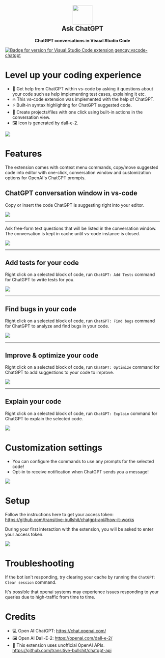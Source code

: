 <h2 align="center"><img src="https://raw.githubusercontent.com/gencay/vscode-chatgpt/main/images/iconWhite.png" height="64"><br>Ask ChatGPT</h2>
<p align="center"><strong>ChatGPT conversations in Visual Studio Code</strong></p>

[![Badge for version for Visual Studio Code extension gencay.vscode-chatgpt](https://vsmarketplacebadge.apphb.com/version/gencay.vscode-chatgpt.svg)](https://marketplace.visualstudio.com/items?itemName=gencay.vscode-chatgpt)

# Level up your coding experience

- 💯 Get help from ChatGPT within vs-code by asking it questions about your code such as help implementing test cases, explaining it etc.
- 🔥 This vs-code extension was implemented with the help of ChatGPT.
- ⚡ Built-in syntax highlighting for ChatGPT suggested code.
- 📝 Create projects/files with one click using built-in actions in the conversation view.
- 🖼️ Icon is generated by dall-e-2.

<img src="https://raw.githubusercontent.com/gencay/vscode-chatgpt/main/images/features.png">

# Features

The extension comes with context menu commands, copy/move suggested code into editor with one-click, conversation window and customization options for OpenAI's ChatGPT prompts.

## ChatGPT conversation window in vs-code

Copy or insert the code ChatGPT is suggesting right into your editor.

<img src="https://raw.githubusercontent.com/gencay/vscode-chatgpt/main/images/code-actions.png">

---

Ask free-form text questions that will be listed in the conversation window. The conversation is kept in cache until vs-code instance is closed.

<img src="https://raw.githubusercontent.com/gencay/vscode-chatgpt/main/images/rust.png">

---

## Add tests for your code

Right click on a selected block of code, run `ChatGPT: Add Tests` command for ChatGPT to write tests for you.

<img src="https://raw.githubusercontent.com/gencay/vscode-chatgpt/main/images/rust-test.png">

---

## Find bugs in your code

Right click on a selected block of code, run `ChatGPT: Find bugs` command for ChatGPT to analyze and find bugs in your code.

<img src="https://raw.githubusercontent.com/gencay/vscode-chatgpt/main/images/rust-problem.png">

---

## Improve & optimize your code

Right click on a selected block of code, run `ChatGPT: Optimize` command for ChatGPT to add suggestions to your code to improve.

<img src="https://raw.githubusercontent.com/gencay/vscode-chatgpt/main/images/python-optimize.png">

---

## Explain your code

Right click on a selected block of code, run `ChatGPT: Explain` command for ChatGPT to explain the selected code.

<img src="https://raw.githubusercontent.com/gencay/vscode-chatgpt/main/images/python-explain.png">

# Customization settings

- You can configure the commands to use any prompts for the selected code!
- Opt-in to receive notification when ChatGPT sends you a message!

<img src="https://raw.githubusercontent.com/gencay/vscode-chatgpt/main/images/settings.png">

# Setup

Follow the instructions here to get your access token: https://github.com/transitive-bullshit/chatgpt-api#how-it-works

During your first interaction with the extension, you will be asked to enter your access token.

<img src="https://raw.githubusercontent.com/gencay/vscode-chatgpt/main/images/setup.png">

# Troubleshooting

If the bot isn't responding, try clearing your cache by running the `ChatGPT: Clear session` command.

It's possible that openai systems may experience issues responding to your queries due to high-traffic from time to time.

# Credits

- 💻 Open AI ChatGPT: https://chat.openai.com/
- 🖼️ Open AI Dall-E-2: https://openai.com/dall-e-2/
- 🧪 This extension uses unofficial OpenAI APIs. https://github.com/transitive-bullshit/chatgpt-api
